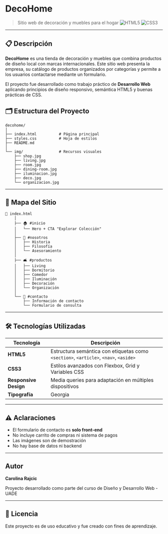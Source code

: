 # DecoHome

> Sitio web de decoración y muebles para el hogar
![HTML5](https://img.shields.io/badge/HTML5-E34F26?logo=html5&logoColor=white)
![CSS3](https://img.shields.io/badge/CSS3-1572B6?logo=css3&logoColor=white)

---

## 📋 Descripción

**DecoHome** es una tienda de decoración y muebles que combina productos de diseño local con marcas internacionales. Este sitio web presenta la empresa, su catálogo de productos organizados por categorías y permite a los usuarios contactarse mediante un formulario.

El proyecto fue desarrollado como trabajo práctico de **Desarrollo Web** aplicando principios de diseño responsivo, semántica HTML5 y buenas prácticas de CSS.

## 🗂️ Estructura del Proyecto

```
decohome/
│
├── index.html          # Página principal
├── styles.css          # Hoja de estilos
├── README.md           
│
└── img/                # Recursos visuales
    ├── shop.jpg
    ├── living.jpg
    ├── room.jpg
    ├── dining-room.jpg
    ├── iluminacion.jpg
    ├── deco.jpg
    └── organizacion.jpg
```

---

## 🧭 Mapa del Sitio

```
📄 index.html
    │
    ├── 🏠 #inicio
    │   └── Hero + CTA "Explorar Colección"
    │
    ├── 👥 #nosotros
    │   ├── Historia
    │   ├── Filosofía
    │   └── Asesoramiento
    │
    ├── 🛋️ #productos
    │   ├── Living
    │   ├── Dormitorio
    │   ├── Comedor
    │   ├── Iluminación
    │   ├── Decoración
    │   └── Organización
    │
    └── 📧 #contacto
        ├── Información de contacto
        └── Formulario de consulta
```

---

## 🛠️ Tecnologías Utilizadas

| Tecnología | Descripción |
|-----------|-------------|
| **HTML5** | Estructura semántica con etiquetas como `<section>`, `<article>`, `<nav>`, `<aside>` |
| **CSS3** | Estilos avanzados con Flexbox, Grid y Variables CSS |
| **Responsive Design** | Media queries para adaptación en múltiples dispositivos |
| **Tipografía** | Georgia |

---

## ⚠️ Aclaraciones

- El formulario de contacto es **solo front-end**
- No incluye carrito de compras ni sistema de pagos
- Las imágenes son de demostración
- No hay base de datos ni backend

---

## Autor

**Carolina Rajcic**

Proyecto desarrollado como parte del curso de Diseño y Desarrollo Web - UADE

---

## 📄 Licencia

Este proyecto es de uso educativo y fue creado con fines de aprendizaje.
